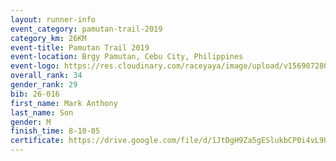 ```yaml
---
layout: runner-info 
event_category: pamutan-trail-2019 
category_km: 26KM 
event-title: Pamutan Trail 2019 
event-location: Brgy Pamutan, Cebu City, Philippines 
event-logo: https://res.cloudinary.com/raceyaya/image/upload/v1569072806/logo/pamutan-trail_d8abrj.jpg 
overall_rank: 34
gender_rank: 29
bib: 26-016
first_name: Mark Anthony
last_name: Son
gender: M
finish_time: 8-10-05
certificate: https://drive.google.com/file/d/1JtDgH9Za5gESlukbCP0i4vL9U8Y1ZQES/view?usp=sharing
---
```

